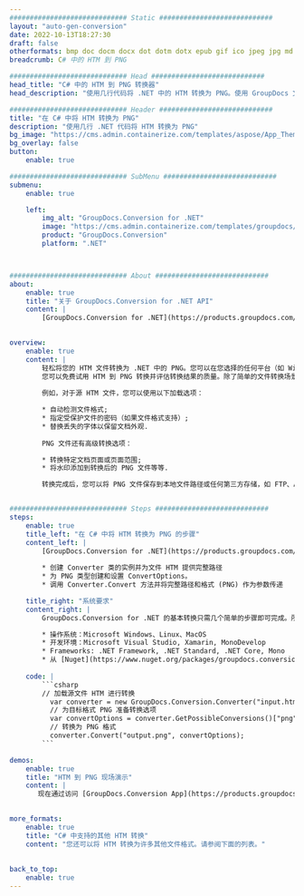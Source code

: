 ```yaml
---
############################# Static ############################
layout: "auto-gen-conversion"
date: 2022-10-13T18:27:30
draft: false
otherformats: bmp doc docm docx dot dotm dotx epub gif ico jpeg jpg md odt ott pdf png psd rtf tex tif tiff txt xps
breadcrumb: C# 中的 HTM 到 PNG

############################# Head ############################
head_title: "C# 中的 HTM 到 PNG 转换器"
head_description: "使用几行代码将 .NET 中的 HTM 转换为 PNG。使用 GroupDocs 文档转换 API 转换 160 多种文件格式。"

############################# Header ############################
title: "在 C# 中将 HTM 转换为 PNG"
description: "使用几行 .NET 代码将 HTM 转换为 PNG"
bg_image: "https://cms.admin.containerize.com/templates/aspose/App_Themes/V3/images/bg/header1.png"
bg_overlay: false
button:
    enable: true

############################# SubMenu ############################
submenu:
    enable: true

    left:
        img_alt: "GroupDocs.Conversion for .NET"
        image: "https://cms.admin.containerize.com/templates/groupdocs/images/product-logos/90x90-noborder/groupdocs-conversion-net.png"
        product: "GroupDocs.Conversion"
        platform: ".NET"



############################# About ############################
about:
    enable: true
    title: "关于 GroupDocs.Conversion for .NET API"
    content: |
        [GroupDocs.Conversion for .NET](https://products.groupdocs.com/conversion/net/)可用于转换Microsoft Word、Excel、PowerPoint、PDF、Visio等格式。 GroupDocs.Conversion 是一个独立的 API，适用于需要高性能的后端和内部系统。它不依赖于任何软件，例如 Microsoft 或 Open Office。
    

overview:
    enable: true
    content: |
        轻松将您的 HTM 文件转换为 .NET 中的 PNG。您可以在您选择的任何平台（如 Windows、Linux、macOS）中仅使用几行 C# 代码行。
        您可以免费试用 HTM 到 PNG 转换并评估转换结果的质量。除了简单的文件转换场景，您还可以尝试更高级的选项来加载源 HTM 文件和保存输出 PNG 结果。 
        
        例如，对于源 HTM 文件，您可以使用以下加载选项：

        * 自动检测文件格式;
        * 指定受保护文件的密码（如果文件格式支持）;
        * 替换丢失的字体以保留文档外观.
        
        PNG 文件还有高级转换选项：

        * 转换特定文档页面或页面范围;
        * 将水印添加到转换后的 PNG 文件等等.

        转换完成后，您可以将 PNG 文件保存到本地文件路径或任何第三方存储，如 FTP、Amazon S3、Google Drive、Dropbox 等。请注意 - 将 HTM 转换为 PNG 无需安装任何额外的软件 - 如 MS Office、Open Office、Adobe Acrobat Reader 等。


############################# Steps ############################
steps:
    enable: true
    title_left: "在 C# 中将 HTM 转换为 PNG 的步骤"
    content_left: |
        [GroupDocs.Conversion for .NET](https://products.groupdocs.com/conversion/net/) 使开发人员只需几行代码即可轻松地将 HTM 文件转换为 PNG。
        
        * 创建 Converter 类的实例并为文件 HTM 提供完整路径
        * 为 PNG 类型创建和设置 ConvertOptions。
        * 调用 Converter.Convert 方法并将完整路径和格式 (PNG) 作为参数传递

    title_right: "系统要求"
    content_right: |
        GroupDocs.Conversion for .NET 的基本转换只需几个简单的步骤即可完成。所有主要平台和操作系统都支持我们的 API。在执行以下代码之前，请确保您的系统上安装了以下先决条件。

        * 操作系统：Microsoft Windows、Linux、MacOS
        * 开发环境：Microsoft Visual Studio, Xamarin, MonoDevelop
        * Frameworks: .NET Framework, .NET Standard, .NET Core, Mono
        * 从 [Nuget](https://www.nuget.org/packages/groupdocs.conversion) 获取最新的 GroupDocs.Conversion for .NET
         
    code: |
        ```csharp    
        // 加载源文件 HTM 进行转换
          var converter = new GroupDocs.Conversion.Converter("input.htm");
          // 为目标格式 PNG 准备转换选项
          var convertOptions = converter.GetPossibleConversions()["png"].ConvertOptions;
          // 转换为 PNG 格式
          converter.Convert("output.png", convertOptions);
        ```

demos:
    enable: true
    title: "HTM 到 PNG 现场演示"
    content: |
       现在通过访问 [GroupDocs.Conversion App](https://products.groupdocs.app/conversion/family) 网站将 HTM 转换为 PNG。在线演示具有以下优点
          

more_formats:
    enable: true
    title: "C# 中支持的其他 HTM 转换"
    content: "您还可以将 HTM 转换为许多其他文件格式。请参阅下面的列表。"
       
       
back_to_top:
    enable: true
---
```


